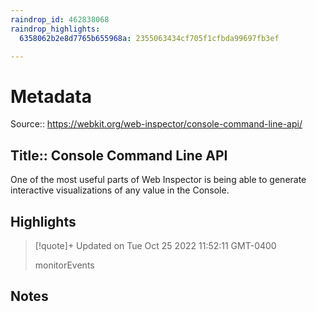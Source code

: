 ```yaml
---
raindrop_id: 462838068
raindrop_highlights:
  6358062b2e8d7765b655968a: 2355063434cf705f1cfbda99697fb3ef

---
```


# Metadata
Source:: https://webkit.org/web-inspector/console-command-line-api/

Title:: Console Command Line API
---

One of the most useful parts of Web Inspector is being able to generate interactive visualizations of any value in the Console.

## Highlights

> [!quote]+ Updated on Tue Oct 25 2022 11:52:11 GMT-0400
>
> monitorEvents
## Notes
